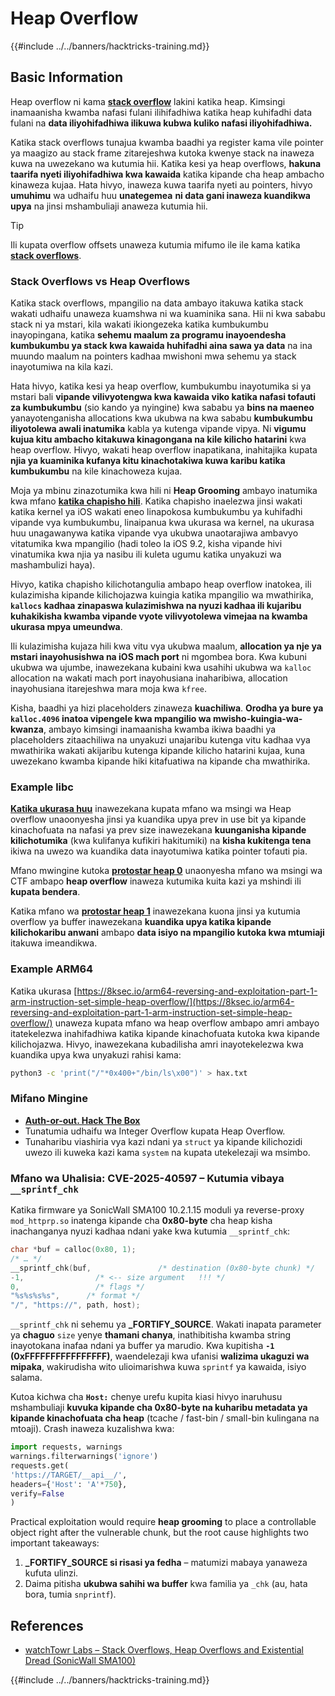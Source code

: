 # Heap Overflow

{{#include ../../banners/hacktricks-training.md}}

## Basic Information

Heap overflow ni kama [**stack overflow**](../stack-overflow/index.html) lakini katika heap. Kimsingi inamaanisha kwamba nafasi fulani ilihifadhiwa katika heap kuhifadhi data fulani na **data iliyohifadhiwa ilikuwa kubwa kuliko nafasi iliyohifadhiwa.**

Katika stack overflows tunajua kwamba baadhi ya register kama vile pointer ya maagizo au stack frame zitarejeshwa kutoka kwenye stack na inaweza kuwa na uwezekano wa kutumia hii. Katika kesi ya heap overflows, **hakuna taarifa nyeti iliyohifadhiwa kwa kawaida** katika kipande cha heap ambacho kinaweza kujaa. Hata hivyo, inaweza kuwa taarifa nyeti au pointers, hivyo **umuhimu** wa udhaifu huu **unategemea** **ni data gani inaweza kuandikwa upya** na jinsi mshambuliaji anaweza kutumia hii.

> [!TIP]
> Ili kupata overflow offsets unaweza kutumia mifumo ile ile kama katika [**stack overflows**](../stack-overflow/index.html#finding-stack-overflows-offsets).

### Stack Overflows vs Heap Overflows

Katika stack overflows, mpangilio na data ambayo itakuwa katika stack wakati udhaifu unaweza kuamshwa ni wa kuaminika sana. Hii ni kwa sababu stack ni ya mstari, kila wakati ikiongezeka katika kumbukumbu inayopingana, katika **sehemu maalum za programu inayoendesha kumbukumbu ya stack kwa kawaida huhifadhi aina sawa ya data** na ina muundo maalum na pointers kadhaa mwishoni mwa sehemu ya stack inayotumiwa na kila kazi.

Hata hivyo, katika kesi ya heap overflow, kumbukumbu inayotumika si ya mstari bali **vipande vilivyotengwa kwa kawaida viko katika nafasi tofauti za kumbukumbu** (sio kando ya nyingine) kwa sababu ya **bins na maeneo** yanayotenganisha allocations kwa ukubwa na kwa sababu **kumbukumbu iliyotolewa awali inatumika** kabla ya kutenga vipande vipya. Ni **vigumu kujua kitu ambacho kitakuwa kinagongana na kile kilicho hatarini** kwa heap overflow. Hivyo, wakati heap overflow inapatikana, inahitajika kupata **njia ya kuaminika kufanya kitu kinachotakiwa kuwa karibu katika kumbukumbu** na kile kinachoweza kujaa.

Moja ya mbinu zinazotumika kwa hili ni **Heap Grooming** ambayo inatumika kwa mfano [**katika chapisho hili**](https://azeria-labs.com/grooming-the-ios-kernel-heap/). Katika chapisho inaelezwa jinsi wakati katika kernel ya iOS wakati eneo linapokosa kumbukumbu ya kuhifadhi vipande vya kumbukumbu, linaipanua kwa ukurasa wa kernel, na ukurasa huu unagawanywa katika vipande vya ukubwa unaotarajiwa ambavyo vitatumika kwa mpangilio (hadi toleo la iOS 9.2, kisha vipande hivi vinatumika kwa njia ya nasibu ili kuleta ugumu katika unyakuzi wa mashambulizi haya).

Hivyo, katika chapisho kilichotangulia ambapo heap overflow inatokea, ili kulazimisha kipande kilichojazwa kuingia katika mpangilio wa mwathirika, **`kallocs` kadhaa zinapaswa kulazimishwa na nyuzi kadhaa ili kujaribu kuhakikisha kwamba vipande vyote vilivyotolewa vimejaa na kwamba ukurasa mpya umeundwa**.

Ili kulazimisha kujaza hili kwa vitu vya ukubwa maalum, **allocation ya nje ya mstari inayohusishwa na iOS mach port** ni mgombea bora. Kwa kubuni ukubwa wa ujumbe, inawezekana kubaini kwa usahihi ukubwa wa `kalloc` allocation na wakati mach port inayohusiana inaharibiwa, allocation inayohusiana itarejeshwa mara moja kwa `kfree`.

Kisha, baadhi ya hizi placeholders zinaweza **kuachiliwa**. **Orodha ya bure ya `kalloc.4096` inatoa vipengele kwa mpangilio wa mwisho-kuingia-wa-kwanza**, ambayo kimsingi inamaanisha kwamba ikiwa baadhi ya placeholders zitaachiliwa na unyakuzi unajaribu kutenga vitu kadhaa vya mwathirika wakati akijaribu kutenga kipande kilicho hatarini kujaa, kuna uwezekano kwamba kipande hiki kitafuatiwa na kipande cha mwathirika.

### Example libc

[**Katika ukurasa huu**](https://guyinatuxedo.github.io/27-edit_free_chunk/heap_consolidation_explanation/index.html) inawezekana kupata mfano wa msingi wa Heap overflow unaoonyesha jinsi ya kuandika upya prev in use bit ya kipande kinachofuata na nafasi ya prev size inawezekana **kuunganisha kipande kilichotumika** (kwa kulifanya kufikiri hakitumiki) na **kisha kukitenga tena** ikiwa na uwezo wa kuandika data inayotumiwa katika pointer tofauti pia.

Mfano mwingine kutoka [**protostar heap 0**](https://guyinatuxedo.github.io/24-heap_overflow/protostar_heap0/index.html) unaonyesha mfano wa msingi wa CTF ambapo **heap overflow** inaweza kutumika kuita kazi ya mshindi ili **kupata bendera**.

Katika mfano wa [**protostar heap 1**](https://guyinatuxedo.github.io/24-heap_overflow/protostar_heap1/index.html) inawezekana kuona jinsi ya kutumia overflow ya buffer inawezekana **kuandika upya katika kipande kilichokaribu anwani** ambapo **data isiyo na mpangilio kutoka kwa mtumiaji** itakuwa imeandikwa.

### Example ARM64

Katika ukurasa [https://8ksec.io/arm64-reversing-and-exploitation-part-1-arm-instruction-set-simple-heap-overflow/](https://8ksec.io/arm64-reversing-and-exploitation-part-1-arm-instruction-set-simple-heap-overflow/) unaweza kupata mfano wa heap overflow ambapo amri ambayo itatekelezwa inahifadhiwa katika kipande kinachofuata kutoka kwa kipande kilichojazwa. Hivyo, inawezekana kubadilisha amri inayotekelezwa kwa kuandika upya kwa unyakuzi rahisi kama:
```bash
python3 -c 'print("/"*0x400+"/bin/ls\x00")' > hax.txt
```
### Mifano Mingine

- [**Auth-or-out. Hack The Box**](https://7rocky.github.io/en/ctf/htb-challenges/pwn/auth-or-out/)
- Tunatumia udhaifu wa Integer Overflow kupata Heap Overflow.
- Tunaharibu viashiria vya kazi ndani ya `struct` ya kipande kilichozidi uwezo ili kuweka kazi kama `system` na kupata utekelezaji wa msimbo.

### Mfano wa Uhalisia: CVE-2025-40597 – Kutumia vibaya `__sprintf_chk`

Katika firmware ya SonicWall SMA100 10.2.1.15 moduli ya reverse-proxy `mod_httprp.so` inatenga kipande cha **0x80-byte** cha heap kisha inachanganya nyuzi kadhaa ndani yake kwa kutumia `__sprintf_chk`:
```c
char *buf = calloc(0x80, 1);
/* … */
__sprintf_chk(buf,               /* destination (0x80-byte chunk) */
-1,                /* <-- size argument   !!! */
0,                 /* flags */
"%s%s%s%s",      /* format */
"/", "https://", path, host);
```
`__sprintf_chk` ni sehemu ya **_FORTIFY_SOURCE**. Wakati inapata parameter ya **chaguo** `size` yenye **thamani chanya**, inathibitisha kwamba string inayotokana inafaa ndani ya buffer ya marudio. Kwa kupitisha **`-1` (0xFFFFFFFFFFFFFFFF)**, waendelezaji kwa ufanisi **walizima ukaguzi wa mipaka**, wakirudisha wito ulioimarishwa kuwa `sprintf` ya kawaida, isiyo salama.

Kutoa kichwa cha **`Host:`** chenye urefu kupita kiasi hivyo inaruhusu mshambuliaji **kuvuka kipande cha 0x80-byte na kuharibu metadata ya kipande kinachofuata cha heap** (tcache / fast-bin / small-bin kulingana na mtoaji). Crash inaweza kuzalishwa kwa:
```python
import requests, warnings
warnings.filterwarnings('ignore')
requests.get(
'https://TARGET/__api__/',
headers={'Host': 'A'*750},
verify=False
)
```
Practical exploitation would require **heap grooming** to place a controllable object right after the vulnerable chunk, but the root cause highlights two important takeaways:

1. **_FORTIFY_SOURCE si risasi ya fedha** – matumizi mabaya yanaweza kufuta ulinzi.
2. Daima pitisha **ukubwa sahihi wa buffer** kwa familia ya `_chk` (au, hata bora, tumia `snprintf`).

## References
* [watchTowr Labs – Stack Overflows, Heap Overflows and Existential Dread (SonicWall SMA100)](https://labs.watchtowr.com/stack-overflows-heap-overflows-and-existential-dread-sonicwall-sma100-cve-2025-40596-cve-2025-40597-and-cve-2025-40598/)

{{#include ../../banners/hacktricks-training.md}}
